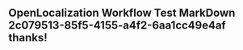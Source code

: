 <properties
ms.topic="hero-topic"
ms.test1="hero-topic"
ms.test2="test"/>


## OpenLocalization Workflow Test MarkDown 2c079513-85f5-4155-a4f2-6aa1cc49e4af thanks!



<!--HONumber=Jul16_HO3-->


